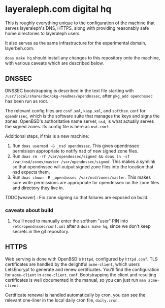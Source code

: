 # layeraleph.com digital hq

This is roughly everything unique to the configuration of the machine
that serves layeraleph's DNS, HTTPS, along with providing reasonably
safe home directories to layeraleph users.

It also serves as the same infrastructure for the experimental domain,
layerbeh.com.


`doas make hq` should install any changes to this repository onto the
machine, with various caveats which are described below.


## DNSSEC

DNSSEC bootstrapping is described in the text file starting with
`/usr/local/share/doc/pkg-readmes/opendnssec`, after `pkg_add
opendnssec` has been run as root.


The relevant config files are `conf.xml`, `kasp.xml`, and `softhsm.conf`
for `opendnssec`, which is the software suite that manages the keys and
signs the zones.  OpenBSD's authoritative name server, `nsd`, is what
actually serves the signed zones. Its config file is here as `nsd.conf`.


Additional steps, if this is a new machine:
1. Run `doas usermod -G _nsd opendnssec`. This gives opendnssec
permisison appropriate to notify nsd of new signed zone files.
1. Run `doas rm -rf /var/opendnssec/signed && doas ln -sf
/var/nsd/zones/master /var/opendnssec/signed`. This makes a symlink so
that opendnssec will output signed zone files into the location that nsd
expects them.
1. Run `doas chown -R _opendnssec /var/nsd/zones/master`. This makes
sure write permissions are appropriate for opendnssec on the zone files
and directory they live in.


TODO(weaver) : Fix zone signing so that failures are exposed on build.


### caveats about build
1. You'll need to manually enter the softhsm "user" PIN
into `/etc/opendnssec/conf.xml` after a `doas make hq`, since we don't
keep secrets in the git repository.


## HTTPS

Web serving is done with OpenBSD's `httpd`, configured by `httpd.conf`.
TLS certificates are handled by the delightful `acme-client`, which
users LetsEncrypt to generate and renew certificates. You'll find
the configuration for `acme-client` in `acme-client.conf`. Bootstrapping
the client and resulting certificates is well documented in the manual,
so you can just run `man acme-client`.

Certificate renewal is handled automatically by cron, you can see the
relevant one-liner in the local daily cron file, `daily.cron`.
